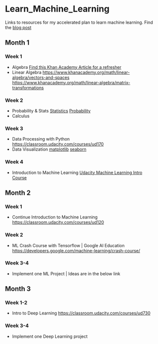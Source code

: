 # Learn_Machine_Learning
Links to resources for my accelerated plan to learn machine learning. 
Find the [blog post](https://intellipy.com/learn-machine-learning-in-three-months/)
## Month 1
### Week 1
- Algebra
[Find this Khan Academy Article for a refresher](https://www.khanacademy.org/math/cc-sixth-grade-math/cc-6th-expressions-and-variables/cc-6th-evaluating-expressions/a/terms-factors-and-coefficients-review)
- Linear Algebra
https://www.khanacademy.org/math/linear-algebra/vectors-and-spaces
https://www.khanacademy.org/math/linear-algebra/matrix-transformations
### Week 2
- Probability & Stats
[Statistics](https://classroom.udacity.com/courses/ud827)
[Probability](https://www.khanacademy.org/math/statistics-probability/probability-library)
- Calculus
### Week 3
- Data Processing with Python
  https://classroom.udacity.com/courses/ud170
- Data Visualization
[matplotlib](https://matplotlib.org/)
[seaborn](https://seaborn.pydata.org/generated/seaborn.heatmap.html)
### Week 4
- Introduction to Machine Learning
[Udacity Machine Learning Intro Course](https://classroom.udacity.com/courses/ud120)
## Month 2
### Week 1
- Continue Introduction to Machine Learning
https://classroom.udacity.com/courses/ud120
### Week 2
- ML Crash Course with Tensorflow | Google AI Education
https://developers.google.com/machine-learning/crash-course/
### Week 3-4
- Implement one ML Project | Ideas are in the below link
## Month 3
### Week 1-2
- Intro to Deep Learning
https://classroom.udacity.com/courses/ud730
### Week 3-4
- Implement one Deep Learning project
